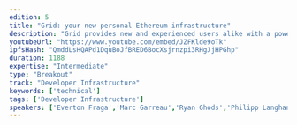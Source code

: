 ```yaml
---
edition: 5
title: "Grid: your new personal Ethereum infrastructure"
description: "Grid provides new and experienced users alike with a powerful tool to help them find, download, configure, and use Ethereum clients and tools in a secure way, enabling them not only to become participants in the Ethereum network, but also strengthen the core philosophies. Grid tries to make the Ethereum ecosystem, and access to powerful financial and cryptographic applications, more inclusive and accessible for everyone."
youtubeUrl: "https://www.youtube.com/embed/JZFKlde9oTk"
ipfsHash: "QmddLsHQAPd1DquBoJfBRED6BocXsjrnzpi3RHgJjHPGhp"
duration: 1188
expertise: "Intermediate"
type: "Breakout"
track: "Developer Infrastructure"
keywords: ['technical']
tags: ['Developer Infrastructure']
speakers: ['Everton Fraga','Marc Garreau','Ryan Ghods','Philipp Langhans']
---
```

